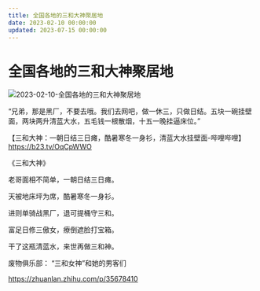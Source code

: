```yaml
---
title: 全国各地的三和大神聚居地
date: 2023-02-10 00:00:00
updated: 2023-07-15 00:00:00
---
```



# 全国各地的三和大神聚居地


![2023-02-10-全国各地的三和大神聚居地](assets/2023-02-10-全国各地的三和大神聚居地.jpeg)

“兄弟，那是黑厂，不要去哦。我们去网吧，做一休三，只做日结。五块一碗挂壁面，两块两升清蓝大水，五毛钱一根散烟，十五一晚挂逼床位。”

【三和大神：一朝日结三日瘫，酷暑寒冬一身衫，清蓝大水挂壁面-哔哩哔哩】 https://b23.tv/OqCpWWO

《三和大神》

老哥面相不简单，一朝日结三日瘫。

天被地床坪为席，酷暑寒冬一身衫。

进则单骑战黑厂，退可提桶守三和。

富足日修三傲女，療倒遮脸打宝箱。

干了这瓶清蓝水，来世再做三和神。

废物俱乐部： “三和女神”和她的男客们

https://zhuanlan.zhihu.com/p/35678410

